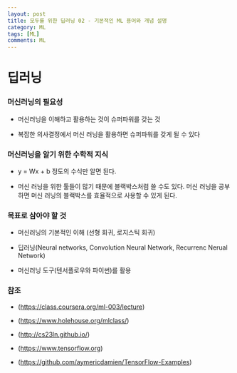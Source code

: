 ```yaml
---
layout: post
title: 모두를 위한 딥러닝 02 - 기본적인 ML 용어와 개념 설명
category: ML
tags: [ML]
comments: ML
---
```


# 딥러닝

### 머신러닝의 필요성

- 머신러닝을 이해하고 활용하는 것이 슈퍼파워를 갖는 것

- 복잡한 의사결정에서 머신 러닝을 활용하면 슈퍼파워를 갖게 될 수 있다

### 머신러닝을 알기 위한 수학적 지식

- y = Wx + b 정도의 수식만 알면 된다.

- 머신 러닝을 위한 툴들이 많기 때문에 블랙박스처럼 쓸 수도 있다. 머신 러닝을 공부하면 머신 러닝의 블랙박스를 효율적으로 사용할 수 있게 된다.

### 목표로 삼아야 할 것

- 머신러닝의 기본적인 이해 (선형 회귀, 로지스틱 회귀)

- 딥러닝(Neural networks, Convolution Neural Network, Recurrenc Nerual Network)

- 머신러닝 도구(텐서플로우와 파이썬)를 활용

### 참조

- (https://class.coursera.org/ml-003/lecture)
- (https://www.holehouse.org/mlclass/)

- (http://cs23ln.github.io/)

- (https://www.tensorflow.org)
- (https://github.com/aymericdamien/TensorFlow-Examples)

